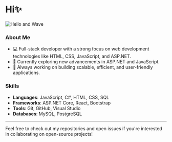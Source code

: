 
# Hi✨

 ![Hello and Wave](https://media.giphy.com/media/BMaE0wCQhcJj2/giphy.gif)

### About Me
- 💻 Full-stack developer with a strong focus on web development technologies like HTML, CSS, JavaScript, and ASP.NET.
- 🌱 Currently exploring new advancements in ASP.NET and JavaScript.
- 📂 Always working on building scalable, efficient, and user-friendly applications.

### Skills
- **Languages**: JavaScript, C#, HTML, CSS, SQL
- **Frameworks**: ASP.NET Core, React, Bootstrap
- **Tools**: Git, GitHub, Visual Studio
- **Databases**: MySQL, PostgreSQL

---

Feel free to check out my repositories and open issues if you're interested in collaborating on open-source projects!
